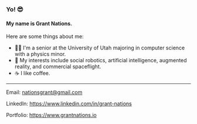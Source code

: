### Yo! 😎

#### My name is Grant Nations.

Here are some things about me:

- 👨‍🎓 I'm a senior at the University of Utah majoring in computer science with a physics minor.
- 🚀 My interests include social robotics, artificial intelligence, augmented reality, and commercial spaceflight.
- ☕ I like coffee.


---


Email: <nationsgrant@gmail.com>

LinkedIn: https://www.linkedin.com/in/grant-nations

Portfolio: https://www.grantnations.io
